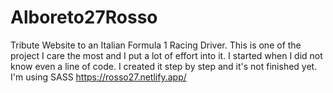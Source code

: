 # Alboreto27Rosso
Tribute Website to an Italian Formula 1 Racing Driver. This is one of the project I care the most and I put a lot of effort into it. 
I started when I did not know even a line of code. 
I created it step by step and it's not finished yet.
I'm using SASS
https://rosso27.netlify.app/
